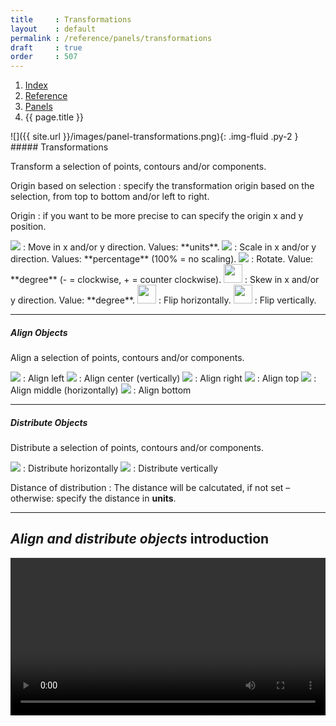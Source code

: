 ```yaml
---
title     : Transformations
layout    : default
permalink : /reference/panels/transformations
draft     : true
order     : 507
---
```


<nav aria-label="breadcrumb">
  <ol class="breadcrumb small">
    <li class="breadcrumb-item"><a href="{{ site.url }}">Index</a></li>
    <li class="breadcrumb-item"><a href="../../../reference">Reference</a></li>
    <li class="breadcrumb-item"><a href="../panels">Panels</a></li>
    <li class="breadcrumb-item active" aria-current="page">{{ page.title }}</li>
  </ol>
</nav>

<div class='row'>
<div class='col-md' markdown='1'>
![]({{ site.url }}/images/panel-transformations.png){: .img-fluid .py-2 }
</div>
<div class='col-md' markdown='1'>
##### Transformations

Transform a selection of points, contours and/or components.

Origin based on selection
: specify the transformation origin based on the selection, from top to bottom and/or left to right.

Origin
: if you want to be more precise to can specify the origin x and y position.

<img src='{{ site.url }}/images/icons/arrow-move-right.svg' />
: Move in x and/or y direction. Values: **units**.

<img src='{{ site.url }}/images/icons/resize.svg' />
: Scale in x and/or y direction. Values: **percentage** (100% = no scaling).

<img src='{{ site.url }}/images/icons/rotate.svg' />
: Rotate. Value: **degree** (- = clockwise, + = counter clockwise).

<img height="30" src='{{ site.url }}/images/icons/skew.svg' />
: Skew in x and/or y direction. Value: **degree**.

<img height="30" src='{{ site.url }}/images/icons/flip-horizontal.svg' />
: Flip horizontally.

<img height="30" src='{{ site.url }}/images/icons/flip-vertical.svg' />
: Flip vertically.

- - -

##### Align Objects

Align a selection of points, contours and/or components.

<img src='{{ site.url }}/images/icons/vertical-align-left.svg' /> 
: Align left

<img src='{{ site.url }}/images/icons/vertical-align-center.svg' /> 
: Align center (vertically)

<img src='{{ site.url }}/images/icons/vertical-align-right.svg' /> 
: Align right

<img src='{{ site.url }}/images/icons/horizontal-align-top.svg' /> 
: Align top

<img src='{{ site.url }}/images/icons/horizontal-align-center.svg' /> 
: Align middle (horizontally)

<img src='{{ site.url }}/images/icons/horizontal-align-bottom.svg' /> 
: Align bottom 

- - -

##### Distribute Objects

Distribute a selection of points, contours and/or components.

<img src='{{ site.url }}/images/icons/layout-distribute-vertical.svg' />
: Distribute horizontally

<img src='{{ site.url }}/images/icons/layout-distribute-horizontal.svg' />
: Distribute vertically

Distance of distribution
: The distance will be calcutated, if not set – otherwise: specify the distance in **units**. 

</div>
</div>


- - -

*Align and distribute objects* introduction
-------
<video src="{{ site.url }}/videos/align-distribute-objects.mp4" controls="controls" style="width: 100%; max-width: 600px">
</video>